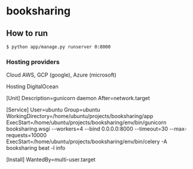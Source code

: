 # booksharing

## How to run
`$ python app/manage.py runserver 0:8000`

### Hosting providers

Cloud
AWS, GCP (google), Azure (microsoft)

Hosting
DigitalOcean


[Unit]
Description=gunicorn daemon
After=network.target

[Service]
User=ubuntu
Group=ubuntu
WorkingDirectory=/home/ubuntu/projects/booksharing/app
ExecStart=/home/ubuntu/projects/booksharing/env/bin/gunicorn booksharing.wsgi --workers=4 --bind 0.0.0.0:8000 --timeout=30 --max-requests=10000
ExecStart=/home/ubuntu/projects/booksharing/env/bin/celery -A booksharing beat -l info

[Install]
WantedBy=multi-user.target
